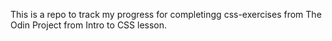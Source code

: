 This is a repo to track my progress for completingg css-exercises from The Odin Project from Intro to CSS lesson.
